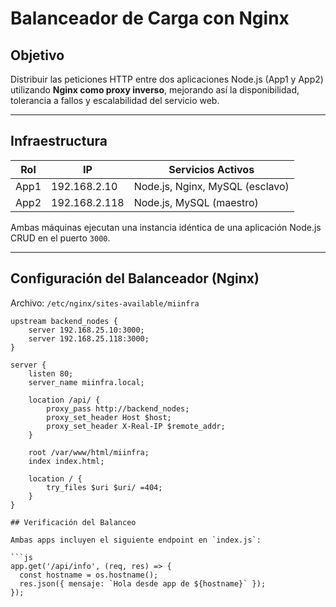 # Balanceador de Carga con Nginx

## Objetivo

Distribuir las peticiones HTTP entre dos aplicaciones Node.js (App1 y App2) utilizando **Nginx como proxy inverso**, mejorando así la disponibilidad, tolerancia a fallos y escalabilidad del servicio web.

---

## Infraestructura

| Rol      | IP              | Servicios Activos             |
|----------|------------------|-------------------------------|
| App1     | 192.168.2.10     | Node.js, Nginx, MySQL (esclavo) |
| App2     | 192.168.2.118    | Node.js, MySQL (maestro)      |

Ambas máquinas ejecutan una instancia idéntica de una aplicación Node.js CRUD en el puerto `3000`.

---

## Configuración del Balanceador (Nginx)

Archivo: `/etc/nginx/sites-available/miinfra`

```nginx
upstream backend_nodes {
    server 192.168.25.10:3000;
    server 192.168.25.118:3000;
}

server {
    listen 80;
    server_name miinfra.local;

    location /api/ {
        proxy_pass http://backend_nodes;
        proxy_set_header Host $host;
        proxy_set_header X-Real-IP $remote_addr;
    }

    root /var/www/html/miinfra;
    index index.html;

    location / {
        try_files $uri $uri/ =404;
    }
}

## Verificación del Balanceo

Ambas apps incluyen el siguiente endpoint en `index.js`:

```js
app.get('/api/info', (req, res) => {
  const hostname = os.hostname();
  res.json({ mensaje: `Hola desde app de ${hostname}` });
});
